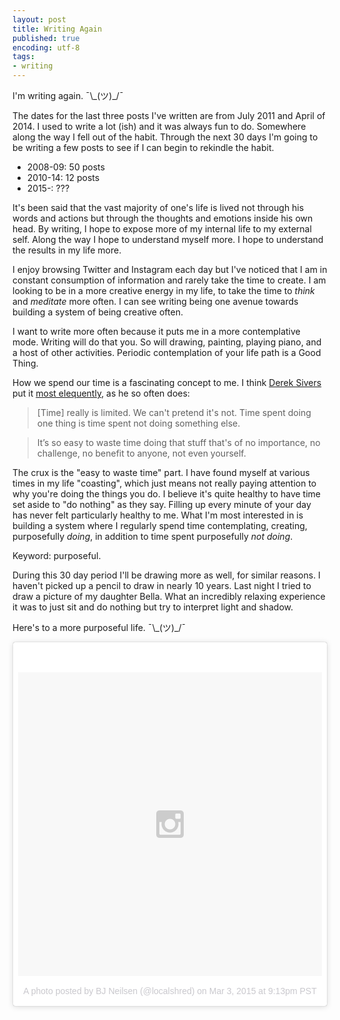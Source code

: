 ```yaml
---
layout: post
title: Writing Again
published: true
encoding: utf-8
tags:
- writing
---
```


I'm writing again. ¯\\\_(ツ)\_/¯

The dates for the last three posts I've written are from July 2011 and April of 2014. I used to write a lot (ish) and it was always fun to do. Somewhere along the way I fell out of the habit. Through the next 30 days I'm going to be writing a few posts to see if I can begin to rekindle the habit.

+ 2008-09: 50 posts
+ 2010-14: 12 posts
+ 2015-: ???

It's been said that the vast majority of one's life is lived not through his words and actions but through the thoughts and emotions inside his own head. By writing, I hope to expose more of my internal life to my external self. Along the way I hope to understand myself more. I hope to understand the results in my life more.

I enjoy browsing Twitter and Instagram each day but I've noticed that I am in constant consumption of information and rarely take the time to create. I am looking to be in a more creative energy in my life, to take the time to _think_ and _meditate_ more often. I can see writing being one avenue towards building a system of being creative often.

I want to write more often because it puts me in a more contemplative mode. Writing will do that you. So will drawing, painting, playing piano, and a host of other activities. Periodic contemplation of your life path is a Good Thing.

How we spend our time is a fascinating concept to me. I think [Derek Sivers][sivers] put it [most elequently][sivers-milt], as he so often does:

> [Time] really is limited. We can't pretend it's not. Time spent doing one thing is time spent not doing something else.

> It’s so easy to waste time doing that stuff that's of no importance, no challenge, no benefit to anyone, not even yourself.

The crux is the "easy to waste time" part. I have found myself at various times in my life "coasting", which just means not really paying attention to why you're doing the things you do. I believe it's quite healthy to have time set aside to "do nothing" as they say. Filling up every minute of your day has never felt particularly healthy to me. What I'm most interested in is building a system where I regularly spend time contemplating, creating, purposefully _doing_, in addition to time spent purposefully _not doing_.

Keyword: purposeful.

During this 30 day period I'll be drawing more as well, for similar reasons. I haven't picked up a pencil to draw in nearly 10 years. Last night I tried to draw a picture of my daughter Bella. What an incredibly relaxing experience it was to just sit and do nothing but try to interpret light and shadow.

Here's to a more purposeful life. ¯\\\_(ツ)\_/¯

<blockquote class="instagram-media" data-instgrm-version="4" style=" background:#FFF; border:0; border-radius:3px; box-shadow:0 0 1px 0 rgba(0,0,0,0.5),0 1px 10px 0 rgba(0,0,0,0.15); margin: 1px; max-width:658px; padding:0; width:99.375%; width:-webkit-calc(100% - 2px); width:calc(100% - 2px);"><div style="padding:8px;"> <div style=" background:#F8F8F8; line-height:0; margin-top:40px; padding:50% 0; text-align:center; width:100%;"> <div style=" background:url(data:image/png;base64,iVBORw0KGgoAAAANSUhEUgAAACwAAAAsCAMAAAApWqozAAAAGFBMVEUiIiI9PT0eHh4gIB4hIBkcHBwcHBwcHBydr+JQAAAACHRSTlMABA4YHyQsM5jtaMwAAADfSURBVDjL7ZVBEgMhCAQBAf//42xcNbpAqakcM0ftUmFAAIBE81IqBJdS3lS6zs3bIpB9WED3YYXFPmHRfT8sgyrCP1x8uEUxLMzNWElFOYCV6mHWWwMzdPEKHlhLw7NWJqkHc4uIZphavDzA2JPzUDsBZziNae2S6owH8xPmX8G7zzgKEOPUoYHvGz1TBCxMkd3kwNVbU0gKHkx+iZILf77IofhrY1nYFnB/lQPb79drWOyJVa/DAvg9B/rLB4cC+Nqgdz/TvBbBnr6GBReqn/nRmDgaQEej7WhonozjF+Y2I/fZou/qAAAAAElFTkSuQmCC); display:block; height:44px; margin:0 auto -44px; position:relative; top:-22px; width:44px;"></div></div><p style=" color:#c9c8cd; font-family:Arial,sans-serif; font-size:14px; line-height:17px; margin-bottom:0; margin-top:8px; overflow:hidden; padding:8px 0 7px; text-align:center; text-overflow:ellipsis; white-space:nowrap;"><a href="https://instagram.com/p/zyyybgiErL/" style=" color:#c9c8cd; font-family:Arial,sans-serif; font-size:14px; font-style:normal; font-weight:normal; line-height:17px; text-decoration:none;" target="_top">A photo posted by BJ Neilsen (@localshred)</a> on <time style=" font-family:Arial,sans-serif; font-size:14px; line-height:17px;" datetime="2015-03-04T05:13:56+00:00">Mar 3, 2015 at 9:13pm PST</time></p></div></blockquote>
<script async defer src="//platform.instagram.com/en_US/embeds.js"></script>

  [sivers]: http://twitter.com/sivers
  [sivers-milt]: http://sivers.org/milt
